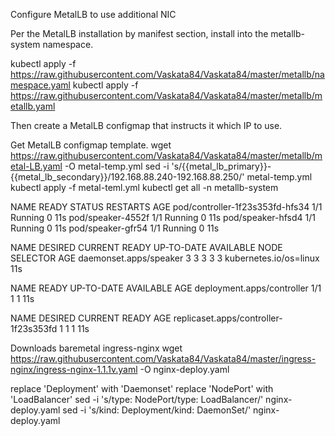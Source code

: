
Configure MetalLB to use additional NIC

Per the MetalLB installation by manifest section, install into the metallb-system namespace.

kubectl apply -f https://raw.githubusercontent.com/Vaskata84/Vaskata84/master/metallb/namespace.yaml kubectl apply -f https://raw.githubusercontent.com/Vaskata84/Vaskata84/master/metallb/metallb.yaml

Then create a MetalLB configmap that instructs it which IP to use.

Get MetalLB configmap template. wget https://raw.githubusercontent.com/Vaskata84/Vaskata84/master/metallb/metal-LB.yaml -O metal-temp.yml sed -i 's/{{metal_lb_primary}}-{{metal_lb_secondary}}/192.168.88.240-192.168.88.250/' metal-temp.yml kubectl apply -f metal-teml.yml kubectl get all -n metallb-system

NAME READY STATUS RESTARTS AGE pod/controller-1f23s353fd-hfs34 1/1 Running 0 11s pod/speaker-4552f 1/1 Running 0 11s pod/speaker-hfsd4 1/1 Running 0 11s pod/speaker-gfr54 1/1 Running 0 11s

NAME DESIRED CURRENT READY UP-TO-DATE AVAILABLE NODE SELECTOR AGE daemonset.apps/speaker 3 3 3 3 3 kubernetes.io/os=linux 11s

NAME READY UP-TO-DATE AVAILABLE AGE deployment.apps/controller 1/1 1 1 11s

NAME DESIRED CURRENT READY AGE replicaset.apps/controller-1f23s353fd 1 1 1 11s

Downloads baremetal ingress-nginx wget https://raw.githubusercontent.com/Vaskata84/Vaskata84/master/ingress-nginx/ingress-nginx-1.1.1v.yaml -O nginx-deploy.yaml

replace 'Deployment' with 'Daemonset' replace 'NodePort' with 'LoadBalancer' sed -i 's/type: NodePort/type: LoadBalancer/' nginx-deploy.yaml sed -i 's/kind: Deployment/kind: DaemonSet/' nginx-deploy.yaml
